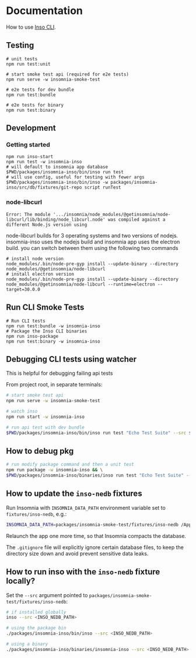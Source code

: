 # Documentation

How to use [Inso CLI](https://docs.insomnia.rest/inso-cli/introduction).

## Testing

```shell
# unit tests
npm run test:unit

# start smoke test api (required for e2e tests)
npm run serve -w insomnia-smoke-test

# e2e tests for dev bundle
npm run test:bundle

# e2e tests for binary
npm run test:binary
```

## Development

### Getting started

```shell
npm run inso-start
npm run test -w insomnia-inso
# will default to insomnia app database
$PWD/packages/insomnia-inso/bin/inso run test
# will use config, useful for testing with fewer args
$PWD/packages/insomnia-inso/bin/inso -w packages/insomnia-inso/src/db/fixtures/git-repo script runTest
```

### node-libcurl

`Error: The module '.../insomnia/node_modules/@getinsomnia/node-libcurl/lib/binding/node_libcurl.node'
was compiled against a different Node.js version using`

node-libcurl builds for 3 operating systems and two versions of nodejs. insomnia-inso uses the nodejs build and insomnia app uses the electron build. you can switch between them using the following two commands

```shell
# install node version
node_modules/.bin/node-pre-gyp install --update-binary --directory node_modules/@getinsomnia/node-libcurl
# install electron version
node_modules/.bin/node-pre-gyp install --update-binary --directory node_modules/@getinsomnia/node-libcurl --runtime=electron --target=30.0.0 
```

## Run CLI Smoke Tests

```shell
# Run CLI tests
npm run test:bundle -w insomnia-inso
# Package the Inso CLI binaries
npm run inso-package
npm run test:binary -w insomnia-inso
```

## Debugging CLI tests using watcher

This is helpful for debugging failing api tests

From project root, in separate terminals:

```sh
# start smoke test api
npm run serve -w insomnia-smoke-test

# watch inso
npm run start -w insomnia-inso

# run api test with dev bundle
$PWD/packages/insomnia-inso/bin/inso run test "Echo Test Suite" --src $PWD/packages/insomnia-smoke-test/fixtures/inso-nedb --env Dev --verbose
```

## How to debug pkg

```sh
# run modify package command and then a unit test
npm run package -w insomnia-inso && \
$PWD/packages/insomnia-inso/binaries/inso run test "Echo Test Suite" --src $PWD/packages/insomnia-smoke-test/fixtures/inso-nedb --env Dev --verbose

```

## How to update the `inso-nedb` fixtures

Run Insomnia with `INSOMNIA_DATA_PATH` environment variable set to `fixtures/inso-nedb`, e.g.:

```bash
INSOMNIA_DATA_PATH=packages/insomnia-smoke-test/fixtures/inso-nedb /Applications/Insomnia.app/Contents/MacOS/Insomnia
```

Relaunch the app one more time, so that Insomnia compacts the database.

The `.gitignore` file will explicitly ignore certain database files, to keep the directory size down and avoid prevent sensitive data leaks.

## How to run inso with the `inso-nedb` fixture locally?

Set the `--src` argument pointed to `packages/insomnia-smoke-test/fixtures/inso-nedb`:

```bash
# if installed globally
inso --src <INSO_NEDB_PATH>

# using the package bin
./packages/insomnia-inso/bin/inso --src <INSO_NEDB_PATH>

# using a binary
./packages/insomnia-inso/binaries/insomnia-inso --src <INSO_NEDB_PATH>
```
